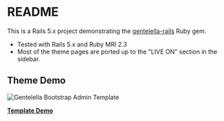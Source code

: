 # README

This is a Rails 5.x project demonstrating the [gentelella-rails](https://github.com/mwlang/gentelella-rails) Ruby gem.

* Tested with Rails 5.x and Ruby MRI 2.3
* Most of the theme pages are ported up to the "LIVE ON" section in the sidebar.

## Theme Demo
![Gentelella Bootstrap Admin Template](https://github.com/mwlang/gentelella-rails-demo/blob/master/public/images/gentelella-admin-template-preview.jpg "Gentelella Theme Browser Preview")

**[Template Demo](https://colorlib.com/polygon/gentelella/index.html)**
